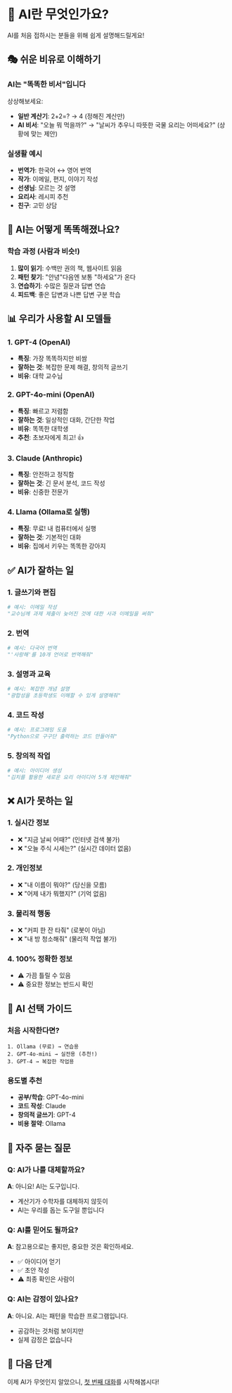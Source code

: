 # 🤖 AI란 무엇인가요?

AI를 처음 접하시는 분들을 위해 쉽게 설명해드릴게요!

## 🎭 쉬운 비유로 이해하기

### AI는 "똑똑한 비서"입니다

상상해보세요:
- **일반 계산기**: 2+2=? → 4 (정해진 계산만)
- **AI 비서**: "오늘 뭐 먹을까?" → "날씨가 추우니 따뜻한 국물 요리는 어떠세요?" (상황에 맞는 제안)

### 실생활 예시
- **번역가**: 한국어 ↔ 영어 번역
- **작가**: 이메일, 편지, 이야기 작성
- **선생님**: 모르는 것 설명
- **요리사**: 레시피 추천
- **친구**: 고민 상담

## 🧠 AI는 어떻게 똑똑해졌나요?

### 학습 과정 (사람과 비슷!)
1. **많이 읽기**: 수백만 권의 책, 웹사이트 읽음
2. **패턴 찾기**: "안녕"다음엔 보통 "하세요"가 온다
3. **연습하기**: 수많은 질문과 답변 연습
4. **피드백**: 좋은 답변과 나쁜 답변 구분 학습

## 📊 우리가 사용할 AI 모델들

### 1. GPT-4 (OpenAI)
- **특징**: 가장 똑똑하지만 비쌈
- **잘하는 것**: 복잡한 문제 해결, 창의적 글쓰기
- **비유**: 대학 교수님

### 2. GPT-4o-mini (OpenAI)
- **특징**: 빠르고 저렴함
- **잘하는 것**: 일상적인 대화, 간단한 작업
- **비유**: 똑똑한 대학생
- **추천**: 초보자에게 최고! 👍

### 3. Claude (Anthropic)
- **특징**: 안전하고 정직함
- **잘하는 것**: 긴 문서 분석, 코드 작성
- **비유**: 신중한 전문가

### 4. Llama (Ollama로 실행)
- **특징**: 무료! 내 컴퓨터에서 실행
- **잘하는 것**: 기본적인 대화
- **비유**: 집에서 키우는 똑똑한 강아지

## ✅ AI가 잘하는 일

### 1. 글쓰기와 편집
```python
# 예시: 이메일 작성
"교수님께 과제 제출이 늦어진 것에 대한 사과 이메일을 써줘"
```

### 2. 번역
```python
# 예시: 다국어 번역
"'사랑해'를 10개 언어로 번역해줘"
```

### 3. 설명과 교육
```python
# 예시: 복잡한 개념 설명
"광합성을 초등학생도 이해할 수 있게 설명해줘"
```

### 4. 코드 작성
```python
# 예시: 프로그래밍 도움
"Python으로 구구단 출력하는 코드 만들어줘"
```

### 5. 창의적 작업
```python
# 예시: 아이디어 생성
"김치를 활용한 새로운 요리 아이디어 5개 제안해줘"
```

## ❌ AI가 못하는 일

### 1. 실시간 정보
- ❌ "지금 날씨 어때?" (인터넷 검색 불가)
- ❌ "오늘 주식 시세는?" (실시간 데이터 없음)

### 2. 개인정보
- ❌ "내 이름이 뭐야?" (당신을 모름)
- ❌ "어제 내가 뭐했지?" (기억 없음)

### 3. 물리적 행동
- ❌ "커피 한 잔 타줘" (로봇이 아님)
- ❌ "내 방 청소해줘" (물리적 작업 불가)

### 4. 100% 정확한 정보
- ⚠️ 가끔 틀릴 수 있음
- ⚠️ 중요한 정보는 반드시 확인

## 🎯 AI 선택 가이드

### 처음 시작한다면?
```
1. Ollama (무료) → 연습용
2. GPT-4o-mini → 실전용 (추천!)
3. GPT-4 → 복잡한 작업용
```

### 용도별 추천
- **공부/학습**: GPT-4o-mini
- **코드 작성**: Claude
- **창의적 글쓰기**: GPT-4
- **비용 절약**: Ollama

## 💭 자주 묻는 질문

### Q: AI가 나를 대체할까요?
**A**: 아니요! AI는 도구입니다. 
- 계산기가 수학자를 대체하지 않듯이
- AI는 우리를 돕는 도구일 뿐입니다

### Q: AI를 믿어도 될까요?
**A**: 참고용으로는 좋지만, 중요한 것은 확인하세요.
- ✅ 아이디어 얻기
- ✅ 초안 작성
- ⚠️ 최종 확인은 사람이

### Q: AI는 감정이 있나요?
**A**: 아니요. AI는 패턴을 학습한 프로그램입니다.
- 공감하는 것처럼 보이지만
- 실제 감정은 없습니다

## 🚀 다음 단계

이제 AI가 무엇인지 알았으니, [첫 번째 대화](first-chat.md)를 시작해봅시다!